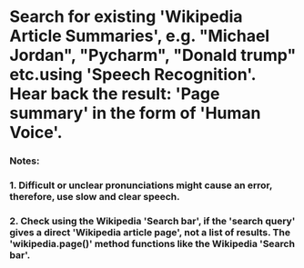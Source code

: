 # Search for existing 'Wikipedia Article Summaries', e.g. "Michael Jordan", "Pycharm", "Donald trump" etc.using 'Speech Recognition'. Hear back the result: 'Page summary' in the form of 'Human Voice'.
### Notes: 
### 1. Difficult or unclear pronunciations might cause an error, therefore, use slow and clear speech.
### 2. Check using the Wikipedia 'Search bar', if the 'search query' gives a direct 'Wikipedia article page', not a list of results. The 'wikipedia.page()' method functions like the Wikipedia 'Search bar'.  
